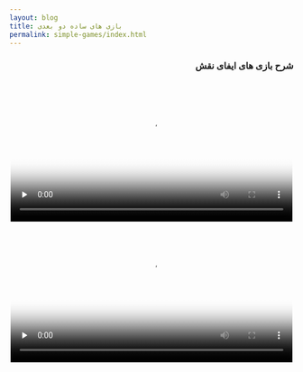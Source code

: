 ```yaml
---
layout: blog
title: بازی های ساده دو بعدی
permalink: simple-games/index.html
---
```

<div dir="rtl">
<h3>شرح بازی های ایفای نقش</h3>
<p style="text-align: center;"><video width="500" poster="/assets/farsi_videos/3.1.jpg" preload="none" controls="controls"><source src="https://www.dropbox.com/s/hox1me5l8aq8rnf/3-%20Text%20Based%20RPG%20%281%29.mp4?dl=1" type="video/mp4" />مرورگر شما قدیمی است! لطفا برای نمایش فیلم آن را به روز نمایید. </video> <br />
<video width="500" poster="/assets/farsi_videos/3.2.jpg" preload="none" controls="controls"><source src="https://www.dropbox.com/s/0e2v3lgvw8zj9yg/3-%20Text%20Based%20RPG%20%282%29.mp4?dl=1" type="video/mp4" />مرورگر شما قدیمی است! لطفا برای نمایش فیلم آن را به روز نمایید. 
</video></p>
</div>
